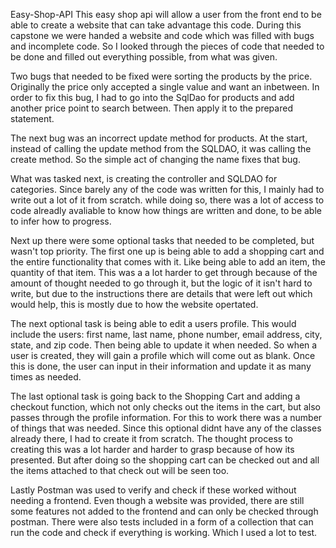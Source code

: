 Easy-Shop-API
This easy shop api will allow a user from the front end to be able to create a website that can take advantage this code. During this capstone we were handed a website and code which was filled with bugs and incomplete code. So I looked through the pieces of code that needed to be done and filled out everything possible, from what was given.

Two bugs that needed to be fixed were sorting the products by the price. Originally the price only accepted a single value and want an inbetween. In order to fix this bug, I had to go into the SqlDao for products and add another price point to search between. Then apply it to the prepared statement.

The next bug was an incorrect update method for products. At the start, instead of calling the update method from the SQLDAO, it was calling the create method. So the simple act of changing the name fixes that bug.

What was tasked next, is creating the controller and SQLDAO for categories. Since barely any of the code was written for this, I mainly had to write out a lot of it from scratch. while doing so, there was a lot of access to code alreadly avaliable to know how things are written and done, to be able to infer how to progress.

Next up there were some optional tasks that needed to be completed, but wasn't top priority. The first one up is being able to add a shopping cart and the entire functionality that comes with it. Like being able to add an item, the quantity of that item. This was a a lot harder to get through because of the amount of thought needed to go through it, but the logic of it isn't hard to write, but due to the instructions there are details that were left out which would help, this is mostly due to how the website opertated.

The next optional task is being able to edit a users profile. This would include the users: first name, last name, phone number, email address, city, state, and zip code. Then being able to update it when needed. So when a user is created, they will gain a profile which will come out as blank. Once this is done, the user can input in their information and update it as many times as needed.

The last optional task is going back to the Shopping Cart and adding a checkout function, which not only checks out the items in the cart, but also passes through the profile information. For this to work there was a number of things that was needed. Since this optional didnt have any of the classes already there, I had to create it from scratch. The thought process to creating this was a lot harder and harder to grasp because of how its presented. But after doing so the shopping cart can be checked out and all the items attached to that check out will be seen too.

Lastly Postman was used to verify and check if these worked without needing a frontend. Even though a website was provided, there are still some features not added to the frontend and can only be checked through postman. There were also tests included in a form of a collection that can run the code and check if everything is working. Which I used a lot to test.
